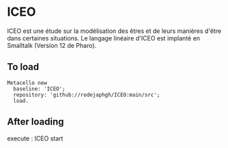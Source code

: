 # ICEO
ICEO est une étude sur la modélisation des êtres et de leurs manières d'être dans certaines situations.
Le langage linéaire d'ICEO est implanté en Smalltalk (Version 12 de Pharo).


## To load 

```
Metacello new
  baseline: 'ICEO';
  repository: 'github://rodejaphgh/ICEO:main/src';
  load.
```
## After loading
   execute :   ICEO start
